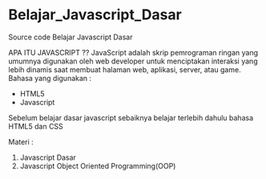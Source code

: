 # Belajar_Javascript_Dasar
Source code Belajar Javascript Dasar

APA ITU JAVASCRIPT ??
JavaScript adalah skrip pemrograman ringan yang umumnya digunakan oleh web developer untuk menciptakan interaksi yang lebih dinamis saat membuat halaman web, aplikasi, server, atau game.
Bahasa yang digunakan :
- HTML5
- Javascript

Sebelum belajar dasar javascript sebaiknya belajar terlebih dahulu bahasa HTML5 dan CSS

Materi :
1. Javascript Dasar
2. Javascript Object Oriented Programming(OOP)

